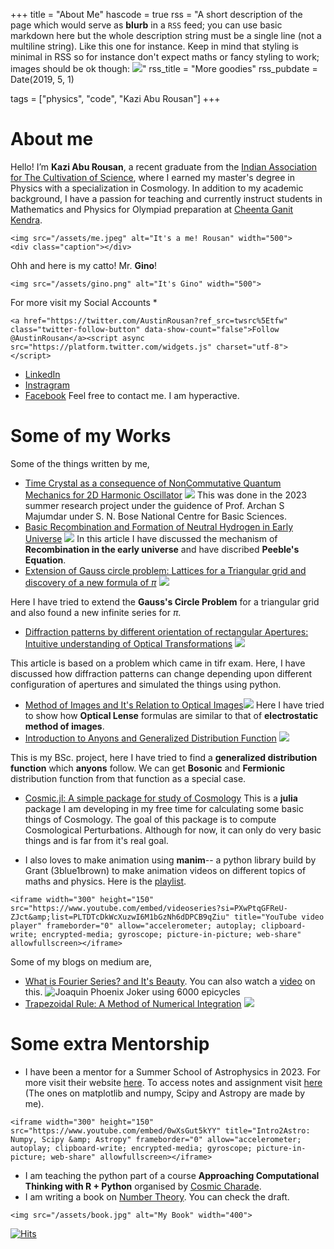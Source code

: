 +++
title = "About Me"
hascode = true
rss = "A short description of the page which would serve as **blurb** in a `RSS` feed; you can use basic markdown here but the whole description string must be a single line (not a multiline string). Like this one for instance. Keep in mind that styling is minimal in RSS so for instance don't expect maths or fancy styling to work; images should be ok though: ![](https://upload.wikimedia.org/wikipedia/en/b/b0/Rick_and_Morty_characters.jpg)"
rss_title = "More goodies"
rss_pubdate = Date(2019, 5, 1)

tags = ["physics", "code", "Kazi Abu Rousan"]
+++

# About me
Hello! I’m **Kazi Abu Rousan**, a recent graduate from the [Indian Association for The Cultivation of Science](https://en.wikipedia.org/wiki/Indian_Association_for_the_Cultivation_of_Science), where I earned my master's degree in Physics with a specialization in Cosmology. In addition to my academic background, I have a passion for teaching and currently instruct students in Mathematics and Physics for Olympiad preparation at [Cheenta Ganit Kendra](https://www.cheenta.com/).
~~~
<img src="/assets/me.jpeg" alt="It's a me! Rousan" width="500">
<div class="caption"></div>
~~~

Ohh and here is my catto! Mr. **Gino**!
~~~
<img src="/assets/gino.png" alt="It's Gino" width="500">
~~~


For more visit my Social Accounts
*
~~~
<a href="https://twitter.com/AustinRousan?ref_src=twsrc%5Etfw" class="twitter-follow-button" data-show-count="false">Follow @AustinRousan</a><script async src="https://platform.twitter.com/widgets.js" charset="utf-8"></script>
~~~

* [LinkedIn](https://www.linkedin.com/in/kazi-abu-rousan-819848198/)
* [Instragram](https://www.instagram.com/azavzya/)
* [Facebook](https://www.facebook.com/K.A.Rousan/)
Feel free to contact me. I am hyperactive.
# Some of my Works
Some of the things written by me,
* [Time Crystal as a consequence of NonCommutative Quantum Mechanics for 2D Harmonic Oscillator](https://www.researchgate.net/publication/372221313_Time_Crystal_as_a_consequence_of_NonCommutative_Quantum_Mechanics_for_2D_Harmonic_Oscillator) ![](https://www.researchgate.net/profile/Kazi-Abu-Rousan/publication/372221313/figure/fig1/AS:11431281173427597@1688888680920/Physical-Realisation-of-Time-Crystal_W640.jpg)
This was done in the 2023 summer research project under the guidence of Prof. Archan S Majumdar under S. N. Bose National Centre for Basic Sciences.
* [Basic Recombination and Formation of Neutral Hydrogen in Early Universe](https://www.researchgate.net/publication/376889659_Basic_Recombination_and_Formation_of_Neutral_Hydrogen_in_Early_Universe) ![](https://www.researchgate.net/profile/Kazi-Abu-Rousan/publication/376889659/figure/fig7/AS:11431281214834585@1703796954888/Comparison-of-Saha-Boltzmann-and-Peeble-Equation-Here-Boltzmann-Equation-means-the_W640.jpg)
In this article I have discussed the mechanism of **Recombination in the early universe** and have discribed **Peeble's Equation**.
* [Extension of Gauss circle problem: Lattices for a Triangular grid and discovery of a new formula of $\pi$](https://www.researchgate.net/publication/370161335_Extension_of_Gauss_circle_problem_Lattices_for_a_Triangular_grid)
![](https://www.researchgate.net/profile/Kazi-Abu-Rousan/publication/370161335/figure/fig3/AS:11431281152663383@1682100177142/A-circle-of-Radius-7-has-18-lattice-points-on-it_Q320.jpg)

Here I have tried to extend the **Gauss's Circle Problem** for a triangular grid and also found a new infinite series for $\pi$.
* [Diffraction patterns by different orientation of rectangular Apertures: Intuitive understanding of Optical Transformations](https://www.researchgate.net/publication/356142815_Diffraction_patterns_by_different_orientation_of_rectangular_Apertures_Intuitive_understanding_of_Optical_Transformations)
![](https://www.researchgate.net/profile/Kazi-Abu-Rousan/publication/356142815/figure/fig2/AS:1098551824265217@1638926573534/Diffraction-pattern-of-the-aperture-in-Fig-2.ppm)

This article is based on a problem which came in tifr exam. Here, I have discussed how diffraction patterns can change depending upon different configuration of apertures and simulated the things using python.
* [Method of Images and It's Relation to Optical Images](https://link.springer.com/article/10.1007/s12045-022-1398-y)![](https://www.researchgate.net/profile/Kazi-Abu-Rousan/publication/361545877/figure/fig7/AS:1171982066429952@1656433707070/Here-you-see-the-fields-from-qred-to-qblue-The-field-is-symmetry-about-the-grounded_W640.jpg)
Here I have tried to show how **Optical Lense** formulas are similar to that of **electrostatic method of images**.
* [Introduction to Anyons and Generalized Distribution Function](https://www.researchgate.net/publication/352641643_Introduction_to_Anyons_and_generalized_distribution_function)
![](https://www.researchgate.net/profile/Kazi-Abu-Rousan/publication/352641643/figure/fig3/AS:1040709511565313@1625135891075/The-reflection-operation-with-respect-to-one-axis-This-shows-ph-p-and-ph-p-are.ppm)

This is my BSc. project, here I have tried to find a **generalized distribution function** which **anyons** follow. We can get **Bosonic** and **Fermionic** distribution function from that function as a special case.
* [Cosmic.jl: A simple package for study of Cosmology](https://github.com/aburousan/cosmic.jl)
This is a **julia** package I am developing in my free time for calculating some basic things of Cosmology. The goal of this package is to compute Cosmological Perturbations. Although for now, it can only do very basic things and is far from it's real goal.

* I also loves to make animation using **manim**-- a python library build by Grant (3blue1brown) to make animation videos on different topics of maths and physics. Here is the [playlist](https://youtube.com/playlist?list=PLTDTcDkWcXuzwI6M1bGzNh6dDPCB9qZiu&si=I8vaX6GaIaK5jVei).
~~~
<iframe width="300" height="150" src="https://www.youtube.com/embed/videoseries?si=PXwPtqGFReU-ZJct&amp;list=PLTDTcDkWcXuzwI6M1bGzNh6dDPCB9qZiu" title="YouTube video player" frameborder="0" allow="accelerometer; autoplay; clipboard-write; encrypted-media; gyroscope; picture-in-picture; web-share" allowfullscreen></iframe>
~~~


Some of my blogs on medium are,
* [What is Fourier Series? and It's Beauty](https://medium.com/swlh/what-is-fourier-series-and-its-beauty-ce2410012329). You can also watch a [video](https://youtu.be/0y8UsIFcvPs) on this.
![Joaquin Phoenix Joker using 6000 epicycles](https://miro.medium.com/v2/resize:fit:720/format:webp/1*YkraGeZW9la2P7sDetBpFQ.png)
* [Trapezoidal Rule: A Method of Numerical Integration](https://www.cantorsparadise.com/trapezoidal-rule-a-method-of-numerical-integration-5772838657b3)
![](https://miro.medium.com/v2/resize:fit:1100/format:webp/1*2jcjgSAw_qoimpVm_2JNrg.png)


# Some extra Mentorship

* I have been a mentor for a Summer School of Astrophysics in 2023. For more visit their website [here](https://sites.google.com/view/intro-2-astro/2023-course). To access notes and assignment visit [here](https://github.com/howardisaacson/Intro-to-Astro2023/tree/main/Week2_packages_plotting) (The ones on matplotlib and numpy, Scipy and Astropy are made by me).
~~~
<iframe width="300" height="150" src="https://www.youtube.com/embed/0wXsGut5kYY" title="Intro2Astro: Numpy, Scipy &amp; Astropy" frameborder="0" allow="accelerometer; autoplay; clipboard-write; encrypted-media; gyroscope; picture-in-picture; web-share" allowfullscreen></iframe>
~~~
* I am teaching the python part of a course **Approaching Computational Thinking with R + Python** organised by [Cosmic Charade](https://cosmic-charade.netlify.app/).
* I am writing a book on [Number Theory](https://www.researchgate.net/project/Number-Theory-with-Python). You can check the draft.
~~~
<img src="/assets/book.jpg" alt="My Book" width="400">
~~~

[![Hits](https://hits.seeyoufarm.com/api/count/incr/badge.svg?url=https%3A%2F%2Faburousan.github.io%2Fazazaya%2FPages%2Fabout_me%2F&count_bg=%2315987B&title_bg=%23530727&icon=atom.svg&icon_color=%23E7E7E7&title=visits&edge_flat=false)](https://hits.seeyoufarm.com)
